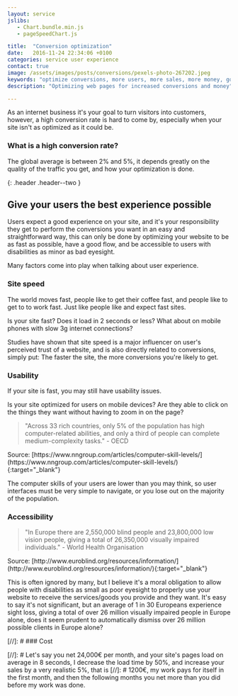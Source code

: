 ```yaml
---
layout: service
jslibs:
   - Chart.bundle.min.js
   - pageSpeedChart.js

title:  "Conversion optimization"
date:   2016-11-24 22:34:06 +0100
categories: service user experience
contact: true
image: /assets/images/posts/conversions/pexels-photo-267202.jpeg
keywords: "optimize conversions, more users, more sales, more money, google, adwords, facebook ads, lisbon, lisboa, dusseldorf, oslo"
description: "Optimizing web pages for increased conversions and money"

---
```

As an internet business it's your goal to turn visitors into customers, however, a high conversion rate is hard to come by, especially when your site isn't as optimized as it could be.

### What is a high conversion rate?

The global average is between 2% and 5%, it depends greatly on the quality of the traffic you get, and how your optimization is done.

{: .header .header--two }
## Give your users the best experience possible

Users expect a good experience on your site, and it's your responsibility they get to perform the conversions you want in an easy and straightforward way, this can only be done by optimizing your website to be as fast as possible, have a good flow, and be accessible to users with disabilities as minor as bad eyesight.

Many factors come into play when talking about user experience.

### Site speed

The world moves fast, people like to get their coffee fast, and people like to get to to work fast. Just like people like and expect fast sites.

Is your site fast? Does it load in 2 seconds or less? What about on mobile phones with slow 3g internet connections?

Studies have shown that site speed is a major influencer on user's perceived trust of a website, and is also directly related to conversions, simply put: The faster the site, the more conversions you're likely to get.


<canvas id="pageSpeedChart"></canvas>

<!--<canvas id="mobileVsDesktop" style="max-width: 50%; margin:0 auto;"></canvas>-->

### Usability

If your site is fast, you may still have usability issues.

Is your site optimized for users on mobile devices? Are they able to click on the things they want without having to zoom in on the page?

<blockquote class="quote quote--left">
    "Across 33 rich countries, only 5% of the population has high computer-related abilities, and only a third of people can complete medium-complexity tasks."
    - OECD
</blockquote>
Source: [https://www.nngroup.com/articles/computer-skill-levels/](https://www.nngroup.com/articles/computer-skill-levels/){:target="_blank"}

The computer skills of your users are lower than you may think, so user interfaces must be very simple to navigate, or you lose out on the majority of the population.


### Accessibility

<blockquote class="quote quote--left">
    "In Europe there are 2,550,000 blind people and 23,800,000 low vision people, giving a total of 26,350,000 visually impaired individuals."
    - World Health Organisation
</blockquote>
Source: [http://www.euroblind.org/resources/information/](http://www.euroblind.org/resources/information/){:target="_blank"}

This is often ignored by many, but I believe it's a moral obligation to allow people with disabilities as small as poor eyesight to properly use your website to receive the services/goods you provide and they want.
It's easy to say it's not significant, but an average of 1 in 30 Europeans experience sight loss, giving a total of over 26 million visually impaired people in Europe alone, does it seem prudent to automatically dismiss over 26 million possible clients in Europe alone?


[//]: # ### Cost


[//]: # Let's say you net 24,000€ per month, and your site's pages load on average in 8 seconds, I decrease the load time by 50%, and increase your sales by a very realistic 5%, that is
[//]: # 1200€, my work pays for itself in the first month, and then the following months you net more than you did before my work was done.
